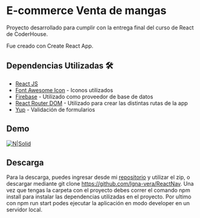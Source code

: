 # E-commerce Venta de mangas
Proyecto desarrollado para cumplir con la entrega final del curso de React de CoderHouse.

Fue creado con Create React App.

## Dependencias Utilizadas 🛠️

- [React JS] 
- [Font Awesome Icon] - Iconos utilizados
- [Firebase] - Utilizado como proveedor de base de datos
- [React Router DOM] - Utilizado para crear las distintas rutas de la app
- [Yup] - Validación de formularios

## Demo

[![N|Solid](https://media-exp1.licdn.com/dms/image/C560BAQG8HTJEoqPI4Q/company-logo_200_200/0/1625843974996?e=2159024400&v=beta&t=VruK-Bp_G73A3mknEVm5vhouTo6kqn79zJ8BvQgRvpo)](https://compassionate-minsky-763cbd.netlify.app/)

## Descarga

Para la descarga, puedes ingresar desde mi [repositorio] y utilizar el zip, o descargar mediante git clone https://github.com/Igna-vera/ReactNav. Una vez que tengas la carpeta con el proyecto debes correr el comando npm install para instalar las dependencias utilizadas en el proyecto. Por ultimo con npm run start podes ejecutar la aplicación en modo developer en un servidor local.


[React JS]: <https://reactjs.org/>
[Font Awesome Icon]: <https://fontawesome.com/v5.15/icons>
[Firebase]:<https://firebase.google.com/?hl=es>
[React Router DOM]: <https://v5.reactrouter.com/web/guides/quick-start>
[Yup]: <https://www.npmjs.com/package/yup>
[repositorio]: <https://github.com/Igna-vera/ReactNav>


